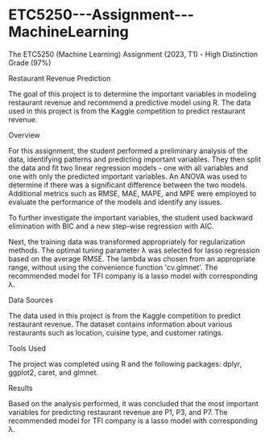 # ETC5250---Assignment---MachineLearning
The ETC5250 (Machine Learning) Assignment (2023, T1) - High Distinction Grade (97%)

Restaurant Revenue Prediction

The goal of this project is to determine the important variables in modeling restaurant revenue and recommend a predictive model using R. The data used in this project is from the Kaggle competition to predict restaurant revenue.

Overview

For this assignment, the student performed a preliminary analysis of the data, identifying patterns and predicting important variables. They then split the data and fit two linear regression models - one with all variables and one with only the predicted important variables. An ANOVA was used to determine if there was a significant difference between the two models. Additional metrics such as RMSE, MAE, MAPE, and MPE were employed to evaluate the performance of the models and identify any issues.

To further investigate the important variables, the student used backward elimination with BIC and a new step-wise regression with AIC.

Next, the training data was transformed appropriately for regularization methods. The optimal tuning parameter λ was selected for lasso regression based on the average RMSE. The lambda was chosen from an appropriate range, without using the convenience function 'cv.glmnet'. The recommended model for TFI company is a lasso model with corresponding λ.

Data Sources

The data used in this project is from the Kaggle competition to predict restaurant revenue. The dataset contains information about various restaurants such as location, cuisine type, and customer ratings.

Tools Used

The project was completed using R and the following packages: dplyr, ggplot2, caret, and glmnet.

Results

Based on the analysis performed, it was concluded that the most important variables for predicting restaurant revenue are P1, P3, and P7. The recommended model for TFI company is a lasso model with corresponding λ.
